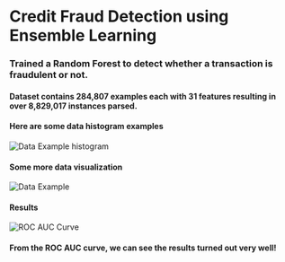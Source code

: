 # Credit Fraud Detection using Ensemble Learning
### Trained a Random Forest to detect whether a transaction is fraudulent or not. 
#### Dataset contains 284,807 examples each with 31 features resulting in over 8,829,017 instances parsed.

#### Here are some data histogram examples 
![Data Example histogram](https://user-images.githubusercontent.com/41659296/68999512-01194400-088f-11ea-9377-84d88de10938.PNG)

#### Some more data visualization
![Data Example](https://user-images.githubusercontent.com/41659296/68999515-07a7bb80-088f-11ea-8dad-efbf113b1968.PNG)

#### Results
![ROC AUC Curve](https://user-images.githubusercontent.com/41659296/68999516-0aa2ac00-088f-11ea-8b9c-73afdd222ecd.PNG)

#### From the ROC AUC curve, we can see the results turned out very well! 

